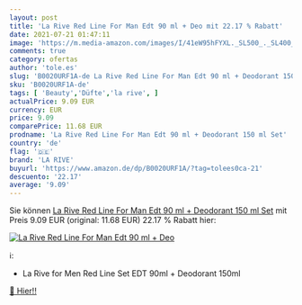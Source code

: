```yaml
---
layout: post
title: 'La Rive Red Line For Man Edt 90 ml + Deo mit 22.17 % Rabatt'
date: 2021-07-21 01:47:11
image: 'https://m.media-amazon.com/images/I/41eW95hFYXL._SL500_._SL400_.jpg'
comments: true
category: ofertas
author: 'tole.es'
slug: 'B0020URF1A-de La Rive Red Line For Man Edt 90 ml + Deodorant 150 ml Set'
sku: 'B0020URF1A-de'
tags: [ 'Beauty','Düfte','la rive', ]
actualPrice: 9.09 EUR
currency: EUR
price: 9.09
comparePrice: 11.68 EUR
prodname: 'La Rive Red Line For Man Edt 90 ml + Deodorant 150 ml Set'
country: 'de'
flag: '🇩🇪'
brand: 'LA RIVE'
buyurl: 'https://www.amazon.de/dp/B0020URF1A/?tag=tolees0ca-21'
descuento: '22.17'
average: '9.09'
---
```


Sie können [La Rive Red Line For Man Edt 90 ml + Deodorant 150 ml Set](https://www.amazon.de/dp/B0020URF1A/?tag=tolees0ca-21) mit Preis 9.09 EUR (original: 11.68 EUR) 22.17 % Rabatt hier:

[![La Rive Red Line For Man Edt 90 ml + Deo](https://m.media-amazon.com/images/I/41eW95hFYXL._SL500_._SL400_.jpg)](https://www.amazon.de/dp/B0020URF1A/?tag=tolees0ca-21)

ℹ️:

- La Rive for Men Red Line Set EDT 90ml + Deodorant 150ml

[🛒 Hier!!](https://www.amazon.de/dp/B0020URF1A/?tag=tolees0ca-21)
